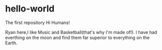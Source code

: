 # hello-world
The first repository
Hi Humans!

Ryan here,I like Music and Basketball(that's why I'm made of!).
I have had everthing on the moon and find them far superior to everything on the Earth.
